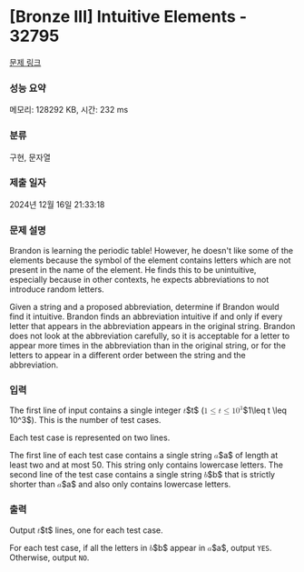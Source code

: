 # [Bronze III] Intuitive Elements - 32795 

[문제 링크](https://www.acmicpc.net/problem/32795) 

### 성능 요약

메모리: 128292 KB, 시간: 232 ms

### 분류

구현, 문자열

### 제출 일자

2024년 12월 16일 21:33:18

### 문제 설명

<p style="user-select: auto !important;">Brandon is learning the periodic table! However, he doesn't like some of the elements because the symbol of the element contains letters which are not present in the name of the element. He finds this to be unintuitive, especially because in other contexts, he expects abbreviations to not introduce random letters.</p>

<p style="user-select: auto !important;">Given a string and a proposed abbreviation, determine if Brandon would find it intuitive. Brandon finds an abbreviation intuitive if and only if every letter that appears in the abbreviation appears in the original string. Brandon does not look at the abbreviation carefully, so it is acceptable for a letter to appear more times in the abbreviation than in the original string, or for the letters to appear in a different order between the string and the abbreviation.</p>

### 입력 

 <p style="user-select: auto !important;">The first line of input contains a single integer <mjx-container class="MathJax" jax="CHTML" style="font-size: 99.7%; position: relative; user-select: auto !important;"><mjx-math class="MJX-TEX" aria-hidden="true" style="user-select: auto !important;"><mjx-mi class="mjx-i" style="user-select: auto !important;"><mjx-c class="mjx-c1D461 TEX-I" style="user-select: auto !important;"></mjx-c></mjx-mi></mjx-math><mjx-assistive-mml unselectable="on" display="inline" style="user-select: auto !important;"><math xmlns="http://www.w3.org/1998/Math/MathML" style="user-select: auto !important;"><mi style="user-select: auto !important;">t</mi></math></mjx-assistive-mml><span aria-hidden="true" class="no-mathjax mjx-copytext" style="user-select: auto !important;">$t$</span></mjx-container> (<mjx-container class="MathJax" jax="CHTML" style="font-size: 99.7%; position: relative; user-select: auto !important;"><mjx-math class="MJX-TEX" aria-hidden="true" style="user-select: auto !important;"><mjx-mn class="mjx-n" style="user-select: auto !important;"><mjx-c class="mjx-c31" style="user-select: auto !important;"></mjx-c></mjx-mn><mjx-mo class="mjx-n" space="4" style="user-select: auto !important;"><mjx-c class="mjx-c2264" style="user-select: auto !important;"></mjx-c></mjx-mo><mjx-mi class="mjx-i" space="4" style="user-select: auto !important;"><mjx-c class="mjx-c1D461 TEX-I" style="user-select: auto !important;"></mjx-c></mjx-mi><mjx-mo class="mjx-n" space="4" style="user-select: auto !important;"><mjx-c class="mjx-c2264" style="user-select: auto !important;"></mjx-c></mjx-mo><mjx-msup space="4" style="user-select: auto !important;"><mjx-mn class="mjx-n" style="user-select: auto !important;"><mjx-c class="mjx-c31" style="user-select: auto !important;"></mjx-c><mjx-c class="mjx-c30" style="user-select: auto !important;"></mjx-c></mjx-mn><mjx-script style="vertical-align: 0.393em; user-select: auto !important;"><mjx-mn class="mjx-n" size="s" style="user-select: auto !important;"><mjx-c class="mjx-c33" style="user-select: auto !important;"></mjx-c></mjx-mn></mjx-script></mjx-msup></mjx-math><mjx-assistive-mml unselectable="on" display="inline" style="user-select: auto !important;"><math xmlns="http://www.w3.org/1998/Math/MathML" style="user-select: auto !important;"><mn style="user-select: auto !important;">1</mn><mo style="user-select: auto !important;">≤</mo><mi style="user-select: auto !important;">t</mi><mo style="user-select: auto !important;">≤</mo><msup style="user-select: auto !important;"><mn style="user-select: auto !important;">10</mn><mn style="user-select: auto !important;">3</mn></msup></math></mjx-assistive-mml><span aria-hidden="true" class="no-mathjax mjx-copytext" style="user-select: auto !important;">$1\leq t \leq 10^3$</span></mjx-container>). This is the number of test cases.</p>

<p style="user-select: auto !important;">Each test case is represented on two lines.</p>

<p style="user-select: auto !important;">The first line of each test case contains a single string <mjx-container class="MathJax" jax="CHTML" style="font-size: 99.7%; position: relative; user-select: auto !important;"><mjx-math class="MJX-TEX" aria-hidden="true" style="user-select: auto !important;"><mjx-mi class="mjx-i" style="user-select: auto !important;"><mjx-c class="mjx-c1D44E TEX-I" style="user-select: auto !important;"></mjx-c></mjx-mi></mjx-math><mjx-assistive-mml unselectable="on" display="inline" style="user-select: auto !important;"><math xmlns="http://www.w3.org/1998/Math/MathML" style="user-select: auto !important;"><mi style="user-select: auto !important;">a</mi></math></mjx-assistive-mml><span aria-hidden="true" class="no-mathjax mjx-copytext" style="user-select: auto !important;">$a$</span></mjx-container> of length at least two and at most 50. This string only contains lowercase letters. The second line of the test case contains a single string <mjx-container class="MathJax" jax="CHTML" style="font-size: 99.7%; position: relative; user-select: auto !important;"><mjx-math class="MJX-TEX" aria-hidden="true" style="user-select: auto !important;"><mjx-mi class="mjx-i" style="user-select: auto !important;"><mjx-c class="mjx-c1D44F TEX-I" style="user-select: auto !important;"></mjx-c></mjx-mi></mjx-math><mjx-assistive-mml unselectable="on" display="inline" style="user-select: auto !important;"><math xmlns="http://www.w3.org/1998/Math/MathML" style="user-select: auto !important;"><mi style="user-select: auto !important;">b</mi></math></mjx-assistive-mml><span aria-hidden="true" class="no-mathjax mjx-copytext" style="user-select: auto !important;">$b$</span></mjx-container> that is strictly shorter than <mjx-container class="MathJax" jax="CHTML" style="font-size: 99.7%; position: relative; user-select: auto !important;"><mjx-math class="MJX-TEX" aria-hidden="true" style="user-select: auto !important;"><mjx-mi class="mjx-i" style="user-select: auto !important;"><mjx-c class="mjx-c1D44E TEX-I" style="user-select: auto !important;"></mjx-c></mjx-mi></mjx-math><mjx-assistive-mml unselectable="on" display="inline" style="user-select: auto !important;"><math xmlns="http://www.w3.org/1998/Math/MathML" style="user-select: auto !important;"><mi style="user-select: auto !important;">a</mi></math></mjx-assistive-mml><span aria-hidden="true" class="no-mathjax mjx-copytext" style="user-select: auto !important;">$a$</span></mjx-container> and also only contains lowercase letters.</p>

### 출력 

 <p style="user-select: auto !important;">Output <mjx-container class="MathJax" jax="CHTML" style="font-size: 99.7%; position: relative; user-select: auto !important;"><mjx-math class="MJX-TEX" aria-hidden="true" style="user-select: auto !important;"><mjx-mi class="mjx-i" style="user-select: auto !important;"><mjx-c class="mjx-c1D461 TEX-I" style="user-select: auto !important;"></mjx-c></mjx-mi></mjx-math><mjx-assistive-mml unselectable="on" display="inline" style="user-select: auto !important;"><math xmlns="http://www.w3.org/1998/Math/MathML" style="user-select: auto !important;"><mi style="user-select: auto !important;">t</mi></math></mjx-assistive-mml><span aria-hidden="true" class="no-mathjax mjx-copytext" style="user-select: auto !important;">$t$</span></mjx-container> lines, one for each test case.</p>

<p style="user-select: auto !important;">For each test case, if all the letters in <mjx-container class="MathJax" jax="CHTML" style="font-size: 99.7%; position: relative; user-select: auto !important;"><mjx-math class="MJX-TEX" aria-hidden="true" style="user-select: auto !important;"><mjx-mi class="mjx-i" style="user-select: auto !important;"><mjx-c class="mjx-c1D44F TEX-I" style="user-select: auto !important;"></mjx-c></mjx-mi></mjx-math><mjx-assistive-mml unselectable="on" display="inline" style="user-select: auto !important;"><math xmlns="http://www.w3.org/1998/Math/MathML" style="user-select: auto !important;"><mi style="user-select: auto !important;">b</mi></math></mjx-assistive-mml><span aria-hidden="true" class="no-mathjax mjx-copytext" style="user-select: auto !important;">$b$</span></mjx-container> appear in <mjx-container class="MathJax" jax="CHTML" style="font-size: 99.7%; position: relative; user-select: auto !important;"><mjx-math class="MJX-TEX" aria-hidden="true" style="user-select: auto !important;"><mjx-mi class="mjx-i" style="user-select: auto !important;"><mjx-c class="mjx-c1D44E TEX-I" style="user-select: auto !important;"></mjx-c></mjx-mi></mjx-math><mjx-assistive-mml unselectable="on" display="inline" style="user-select: auto !important;"><math xmlns="http://www.w3.org/1998/Math/MathML" style="user-select: auto !important;"><mi style="user-select: auto !important;">a</mi></math></mjx-assistive-mml><span aria-hidden="true" class="no-mathjax mjx-copytext" style="user-select: auto !important;">$a$</span></mjx-container>, output <code style="user-select: auto !important;">YES</code>. Otherwise, output <code style="user-select: auto !important;">NO</code>.</p>

